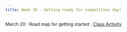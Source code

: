 ```yaml
---
title: Week 10 - Getting ready for competition day!
---
```


March 20
: Road map for getting started
  : [Class Activity](https://sta175.github.io/class_activities/STA175_Activity9_New.html)
  
